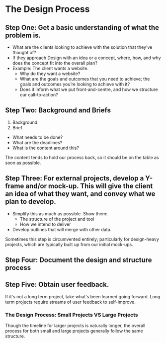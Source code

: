 # The Design Process

## **Step One: Get a basic understanding of what the problem is.**

* What are the clients looking to achieve with the solution that they’ve thought of? 
*  If they approach Design with an idea or a concept, where, how, and why does the concept fit into the overall plan?
* Example: The client wants a website. 
  * Why do they want a website? 
  * What are the goals and outcomes that you need to achieve; the goals and outcomes you’re looking to achieve with it? 
  * Does it inform what we put front-and-centre, and how we structure our call-to-action?

## **Step Two: Background and Briefs**

1. Background
2. Brief

* What needs to be done? 
* What are the deadlines? 
* What is the content around this? 

The content tends to hold our process back, so it should be on the table as soon as possible. 

## **Step Three: For external projects, develop a Y-frame and/or mock-up.** This will give the client an idea of what they want, and convey what we plan to develop. 

* Simplify this as much as possible. Show them: 
  * The structure of the project and tool
  * How we intend to deliver
* Develop outlines that will merge with other data. 

Sometimes this step is circumvented entirely; particularly for design-heavy projects, which are typically built up from our initial mock-ups. 

## Step Four: Document the design and structure process

## Step Five: Obtain user feedback.

If it's not a long term project, take what's been learned going forward. Long term projects require streams of user feedback to self-improve.   


### **The Design Process: Small Projects VS Large Projects**

Though the timeline for larger projects is naturally longer, the overall process for both small and large projects generally follow the same structure.  


